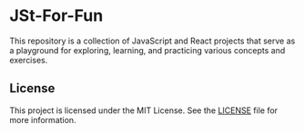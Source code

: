 # JSt-For-Fun

This repository is a collection of JavaScript and React projects that serve as a playground for exploring, learning, and practicing various concepts and exercises.

## License

This project is licensed under the MIT License. See the [LICENSE](./LICENSE) file for more information.
